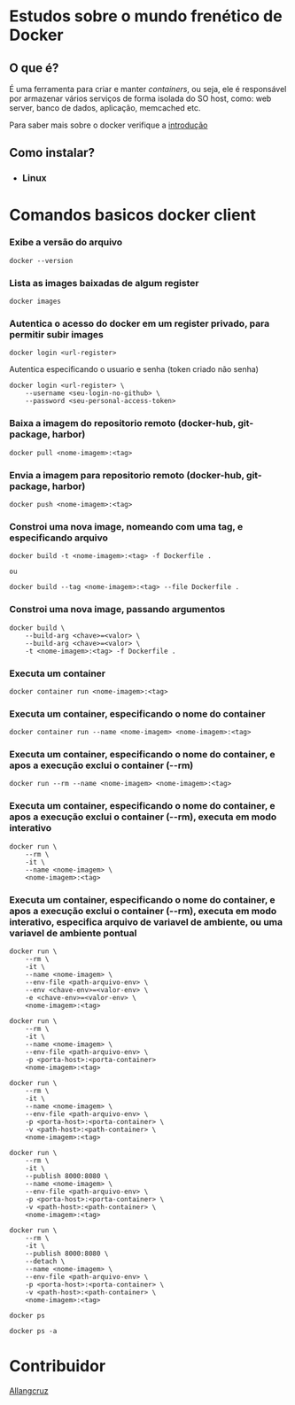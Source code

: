 # Estudos sobre o mundo frenético de Docker

## O que é?
É uma ferramenta para criar e manter *containers*, ou seja, ele é responsável por armazenar vários serviços de forma isolada do SO host, como: web server, banco de dados, aplicação, memcached etc.

Para saber mais sobre o docker verifique a [introdução](https://github.com/Allangcruz/docker-estudos/blob/master/indroducao.md)

## Como instalar?

- ### Linux

# Comandos basicos docker client

### Exibe a versão do arquivo
```
docker --version
```

### Lista as images baixadas de algum register
```
docker images
```

### Autentica o acesso do docker em um register privado, para permitir subir images
```
docker login <url-register>
```

Autentica especificando o usuario e senha (token criado não senha)

```
docker login <url-register> \
    --username <seu-login-no-github> \
    --password <seu-personal-access-token>
```

### Baixa a imagem do repositorio remoto (docker-hub, git-package, harbor)
```
docker pull <nome-imagem>:<tag>
```

### Envia a imagem para repositorio remoto (docker-hub, git-package, harbor)
```
docker push <nome-imagem>:<tag>
```

### Constroi uma nova image, nomeando com uma tag, e especificando arquivo
```
docker build -t <nome-imagem>:<tag> -f Dockerfile .

ou

docker build --tag <nome-imagem>:<tag> --file Dockerfile .
```

### Constroi uma nova image, passando argumentos
```
docker build \
    --build-arg <chave>=<valor> \
    --build-arg <chave>=<valor> \
    -t <nome-imagem>:<tag> -f Dockerfile .
```

### Executa um container
```
docker container run <nome-imagem>:<tag>
```

### Executa um container, especificando o nome do container
```
docker container run --name <nome-imagem> <nome-imagem>:<tag>
```

### Executa um container, especificando o nome do container, e apos a execução exclui o container (--rm)
```
docker run --rm --name <nome-imagem> <nome-imagem>:<tag>
```

### Executa um container, especificando o nome do container, e apos a execução exclui o container (--rm), executa em modo interativo
```
docker run \
    --rm \
    -it \
    --name <nome-imagem> \
    <nome-imagem>:<tag>
```

### Executa um container, especificando o nome do container, e apos a execução exclui o container (--rm), executa em modo interativo, especifica arquivo de variavel de ambiente, ou uma variavel de ambiente pontual
```
docker run \
    --rm \
    -it \
    --name <nome-imagem> \
    --env-file <path-arquivo-env> \
    --env <chave-env>=<valor-env> \
    -e <chave-env>=<valor-env> \
    <nome-imagem>:<tag>
```

```
docker run \
    --rm \
    -it \
    --name <nome-imagem> \
    --env-file <path-arquivo-env> \
    -p <porta-host>:<porta-container> 
    <nome-imagem>:<tag>
```

```
docker run \
    --rm \
    -it \
    --name <nome-imagem> \
    --env-file <path-arquivo-env> \
    -p <porta-host>:<porta-container> \
    -v <path-host>:<path-container> \
    <nome-imagem>:<tag>
```

```
docker run \
    --rm \
    -it \
    --publish 8000:8080 \
    --name <nome-imagem> \
    --env-file <path-arquivo-env> \
    -p <porta-host>:<porta-container> \
    -v <path-host>:<path-container> \
    <nome-imagem>:<tag>
```

```
docker run \
    --rm \
    -it \
    --publish 8000:8080 \
    --detach \
    --name <nome-imagem> \
    --env-file <path-arquivo-env> \
    -p <porta-host>:<porta-container> \
    -v <path-host>:<path-container> \
    <nome-imagem>:<tag>
```


```
docker ps
```

```
docker ps -a
```

# Contribuidor
[Allangcruz](https://github.com/Allangcruz)